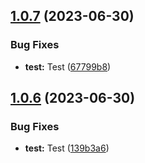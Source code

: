 ## [1.0.7](https://github.com/mueschm/denotest/compare/v1.0.6...v1.0.7) (2023-06-30)


### Bug Fixes

* **test:** Test ([67799b8](https://github.com/mueschm/denotest/commit/67799b805b032823388fe77a4313f66319c5c8bb))

## [1.0.6](https://github.com/mueschm/denotest/compare/v1.0.5...v1.0.6) (2023-06-30)


### Bug Fixes

* **test:** Test ([139b3a6](https://github.com/mueschm/denotest/commit/139b3a66d82a7ca219fd0959e4655d335f58ec05))
